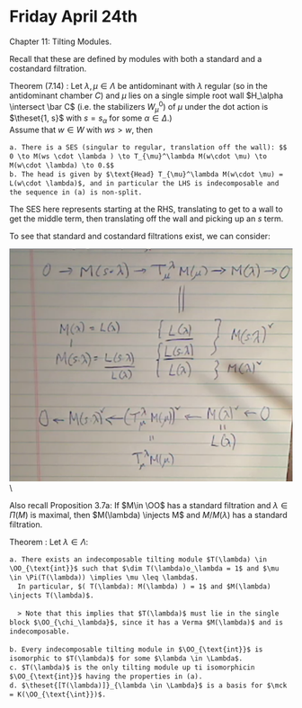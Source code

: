 # Friday April 24th

Chapter 11: Tilting Modules.

Recall that these are defined by modules with both a standard and a costandard filtration.

Theorem (7.14)
:   Let $\lambda, \mu \in \Lambda$ be antidominant with $\lambda$ regular (so in the antidominant chamber $C$) and $\mu$ lies on a single simple root wall $H_\alpha \intersect \bar C$ (i.e. the stabilizers $W_\mu^0)$ of $\mu$ under the dot action is $\theset{1, s}$ with $s = s_\alpha$ for some $\alpha \in \Delta$.)\
    Assume that $w\in W$ with $ws > w$, then

    a. There is a SES (singular to regular, translation off the wall): $$ 0 \to M(ws \cdot \lambda ) \to T_{\mu}^\lambda M(w\cdot \mu) \to M(w\cdot \lambda) \to 0.$$
    b. The head is given by $\text{Head} T_{\mu}^\lambda M(w\cdot \mu) = L(w\cdot \lambda)$, and in particular the LHS is indecomposable and the sequence in (a) is non-split.

The SES here represents starting at the RHS, translating to get to a wall to get the middle term, then translating off the wall and picking up an $s$ term.

To see that standard and costandard filtrations exist, we can consider:

![](figures/image_2020-04-24-09-25-20.png)\


Also recall Proposition 3.7a: If $M\in \OO$ has a standard filtration and $\lambda \in \Pi(M)$ is maximal, then $M(\lambda) \injects M$ and $M/M(\lambda)$ has a standard filtration.

Theorem
:   Let $\lambda \in \Lambda$:

    a. There exists an indecomposable tilting module $T(\lambda) \in \OO_{\text{int}}$ such that $\dim T(\lambda)o_\lambda = 1$ and $\mu \in \Pi(T(\lambda)) \implies \mu \leq \lambda$.
      In particular, $( T(\lambda): M(\lambda) ) = 1$ and $M(\lambda) \injects T(\lambda)$.

      > Note that this implies that $T(\lambda)$ must lie in the single block $\OO_{\chi_\lambda}$, since it has a Verma $M(\lambda)$ and is indecomposable.

    b. Every indecomposable tilting module in $\OO_{\text{int}}$ is isomorphic to $T(\lambda)$ for some $\lambda \in \Lambda$.
    c. $T(\lambda)$ is the only tilting module up ti isomorphicin $\OO_{\text{int}}$ having the properties in (a).
    d. $\theset{[T(\lambda)]}_{\lambda \in \Lambda}$ is a basis for $\mck = K(\OO_{\text{\int}})$.
